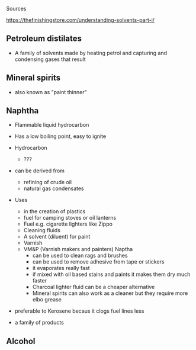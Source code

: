 
Sources

https://thefinishingstore.com/understanding-solvents-part-i/

## Petroleum distilates

* A family of solvents made by heating petrol and capturing and condensing gases that result


## Mineral spirits

* also known as "paint thinner"


## Naphtha

* Flammable liquid hydrocarbon
* Has a low boiling point, easy to ignite
* Hydrocarbon
  * ???
* can be derived from
  * refining of crude oil
  * natural gas condensates
* Uses
  * in the creation of plastics
  * fuel for camping stoves or oil lanterns
  * Fuel e.g. cigarette lighters like Zippo
  * Cleaning fluids
  * A solvent (diluent) for paint
  * Varnish
  * VM&P (Varnish makers and painters) Naptha
    * can be used to clean rags and brushes
    * can be used to remove adhesive from tape or stickers
    * it evaporates really fast
    * if mixed with oil based stains and paints it makes them dry much faster
    * Charcoal lighter fluid can be a cheaper alternative
    * Mineral spirits can also work as a cleaner but they require more elbo grease
* preferable to Kerosene becaus it clogs fuel lines less

* a family of products

## Alcohol


